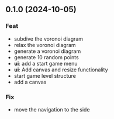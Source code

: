 ## 0.1.0 (2024-10-05)

### Feat

- subdive the voronoi diagram
- relax the voronoi diagram
- generate a voronoi diagram
- generate 10 random points
- **ui**: add a start game menu
- **ui**: Add canvas and resize functionality
- start game level structure
- add a canvas

### Fix

- move the navigation to the side
